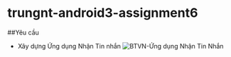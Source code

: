 # trungnt-android3-assignment6
##Yêu cầu
+ Xây dựng Ứng dụng Nhận Tin nhắn 
![BTVN-Ứng dụng Nhận Tin Nhắn](http://i477.photobucket.com/albums/rr132/trungepu/BTVN-2442016-HungTD-Teacher-Message_zpst4hsxmh9.jpg) 
